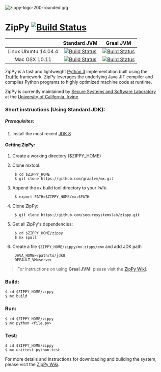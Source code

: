 ![zippy-logo-200-rounded.jpg](http://ssllab.org/zippy_logo.jpeg)
# ZipPy [![Build Status](https://travis-ci.org/securesystemslab/zippy.svg?branch=master)](https://travis-ci.org/securesystemslab/zippy) #

|                 | Standard JVM  | Graal JVM   |
| :------------------: |:-------------:| :----------:|
| Linux Ubuntu 14.04.4  | [![Build Status](https://badges.herokuapp.com/travis/securesystemslab/zippy?env=ZIPPY_JDK_TYPE=STANDARD_LINUX&label=Standard%20JVM)](https://travis-ci.org/securesystemslab/zippy)  | [![Build Status](https://badges.herokuapp.com/travis/securesystemslab/zippy?env=ZIPPY_JDK_TYPE=GRAALJVM_LINUX&label=Graal%20JVM)](https://travis-ci.org/securesystemslab/zippy) |
| Mac OSX 10.11 | [![Build Status](https://badges.herokuapp.com/travis/securesystemslab/zippy?env=ZIPPY_JDK_TYPE=STANDARD_OSX&label=Standard%20JVM)](https://travis-ci.org/securesystemslab/zippy)  | [![Build Status](https://badges.herokuapp.com/travis/securesystemslab/zippy?env=ZIPPY_JDK_TYPE=GRAALJVM_OSX&label=Graal%20JVM)](https://travis-ci.org/securesystemslab/zippy) |

ZipPy is a fast and lightweight [Python 3](https://www.python.org/) implementation built using the [Truffle](http://openjdk.java.net/projects/graal/) framework. ZipPy leverages the underlying Java JIT compiler and compiles Python programs to highly optimized machine code at runtime.

ZipPy is currently maintained by [Secure Systems and Software Laboratory](https://ssllab.org) at the ​[University of California, Irvine](http://www.uci.edu/).

### Short instructions (Using Standard JDK):

##### Prerequisites:

1. Install the most recent [JDK 8](http://www.oracle.com/technetwork/java/javase/downloads/jdk8-downloads-2133151.html)

#### Getting ZipPy:

1. Create a working directory ($ZIPPY_HOME)
2. Clone mxtool:

        $ cd $ZIPPY_HOME
        $ git clone https://github.com/graalvm/mx.git

3. Append the `mx` build tool directory to your `PATH`.

        $ export PATH=$ZIPPY_HOME/mx:$PATH

4. Clone ZipPy:

        $ git clone https://github.com/securesystemslab/zippy.git

5. Get all ZipPy's dependencies:

        $ cd $ZIPPY_HOME/zippy
        $ mx spull

6. Create a file `$ZIPPY_HOME/zippy/mx.zippy/env` and add JDK path

        JAVA_HOME=/path/to/jdk8
        DEFAULT_VM=server


> For instructions on using **Graal JVM**: please visit the [ZipPy Wiki](https://github.com/securesystemslab/zippy/wiki).


### Build:

    $ cd $ZIPPY_HOME/zippy
    $ mx build

### Run:

    $ cd $ZIPPY_HOME/zippy
    $ mx python <file.py>

### Test:

    $ cd $ZIPPY_HOME/zippy
    $ mx unittest python.test

For more details and instructions for downloading and building the system, please visit the [ZipPy Wiki](https://github.com/securesystemslab/zippy/wiki).
